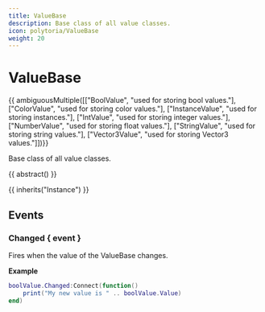 ```yaml
---
title: ValueBase
description: Base class of all value classes.
icon: polytoria/ValueBase
weight: 20
---
```


# ValueBase

{{ ambiguousMultiple([["BoolValue", "used for storing bool values."], ["ColorValue", "used for storing color values."], ["InstanceValue", "used for storing instances."], ["IntValue", "used for storing integer values."], ["NumberValue", "used for storing float values."], ["StringValue", "used for storing string values."], ["Vector3Value", "used for storing Vector3 values."]])}}

Base class of all value classes.

{{ abstract() }}

{{ inherits("Instance") }}

## Events

### Changed { event }

Fires when the value of the ValueBase changes.

**Example**

```lua
boolValue.Changed:Connect(function()
    print("My new value is " .. boolValue.Value)
end)
```
